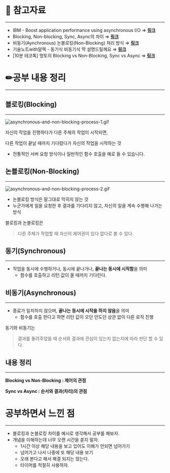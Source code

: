 # 🔗 참고자료

---

- IBM - Boost application performance using asynchronous I/O ⇒ [**링크**](https://developer.ibm.com/articles/l-async/)
- Blocking, Non-blocking, Sync, Async의 차이 ⇒ [**링크**](https://jh-7.tistory.com/25)
- 비동기(Aynchronous) 논블로킹(Non-Blocking) 처리 방식 ⇒ [**링크**](https://junhyunny.github.io/information/java/asynchronous-and-non-blocking-process/)
- 기술노트with알렉 - 동기식 비동기식 딱 설명드릴께요 ⇒ [**링크**](https://www.youtube.com/watch?v=U42qWURR6Gw&ab_channel=%EA%B8%B0%EC%88%A0%EB%85%B8%ED%8A%B8with%EC%95%8C%EB%A0%89)
- [10분 테코톡] 멍토의 Blocking vs Non-Blocking, Sync vs Async ⇒ [**링크**](https://www.youtube.com/watch?v=oEIoqGd-Sns&ab_channel=%EC%9A%B0%EC%95%84%ED%95%9C%ED%85%8C%ED%81%AC)

# ✏공부 내용 정리

---

## 블로킹(Blocking)

---

![asynchronous-and-non-blocking-process-1.gif](https://s3-us-west-2.amazonaws.com/secure.notion-static.com/ac6d7ed7-85ba-4fde-a906-a17615e4440c/asynchronous-and-non-blocking-process-1.gif)

자신의 작업을 진행하다가 다른 주체의 작업이 시작되면,

다른 작업이 끝날 때까지 기다렸다가 자신의 작업을 시작하는 것

- 전통적인 서버 요청 방식이나 일반적인 함수 호출을 예로 들 수 있습니다.

## 논블로킹(Non-Blocking)

---

![asynchronous-and-non-blocking-process-2.gif](https://s3-us-west-2.amazonaws.com/secure.notion-static.com/55e9c05e-4cb0-4bc1-b506-8fa402536383/asynchronous-and-non-blocking-process-2.gif)

- 논블로킹 방식은 말그대로 막히지 않는 것
- 누군가에게 일을 요청한 후 결과를 기다리지 않고, 자신의 일을 계속 수행해 나가는 방식

블로킹과 논블로킹은

> 다른 주체가 작업할 때 자신의 제어권이 있다 없다로 볼 수 있다.
> 

## 동기(Synchronous)

---

- 작업을 동시에 수행하거나, 동시에 끝나거나, **끝나는 동시에 시작함**을 의미
    - 함수를 호출하고 리턴 값이 올 때까지 기다린다.

## 비동기(Asynchronous)

---

- 종료가 일치하지 않으며, **끝나는 동시에 시작을 하지 않음**을 의미
    - 함수를 호출 한다고 하면 리턴 값이 오던 안도던 상관 없이 다른 로직 진행

동기와 비동기는

> 결과를 돌려주었을 때 순서와 결과에 관심이 있는지 없는지에 따라 판단 할 수 있다.
> 

## 내용 정리

---

**Blocking vs Non-Blocking : 제어의 관점**

**Sync vs Async : 순서와 결과(차리)의 관점**

# 공부하면서 느낀 점

---

- 블로킹과 논블로킹 차이를 예시로 생각해서 공부를 해보자.
- 개념을 이해하는데 너무 오랜 시간을 쏟지 말자.
    - 1시간 이상 해당 내용을 보고 있어도 이해가 안되면 넘어가기
    - 넘어가고 나서 나중에 또 해당 내용 보기
    - 오래 본다고 해서 해결 되지는  않는다.
    - 타이머를 적절히 사용하자.